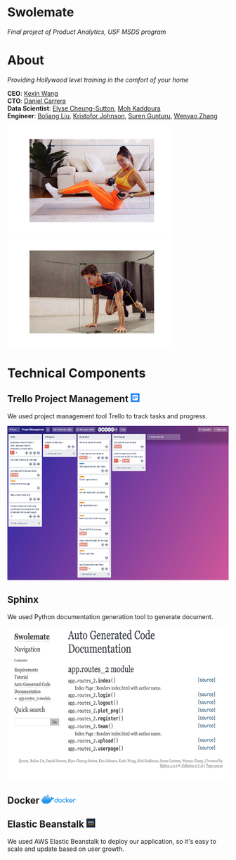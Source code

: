 # Swolemate
*Final project of Product Analytics, USF MSDS program*


# About

*Providing Hollywood level training in the comfort of your home*

**CEO**: [Kexin Wang](https://www.linkedin.com/in/sheena-kexin-wang-3a51b7170/) <br>
**CTO**: [Daniel Carrera](https://www.linkedin.com/in/daniel-carrera/) <br>
**Data Scientist**:  [Elyse Cheung-Sutton](https://www.linkedin.com/in/elysecs), [Moh Kaddoura](https://www.linkedin.com/in/moh-kaddoura/) <br>
**Engineer**: [Boliang Liu](https://www.linkedin.com/in/boliang-liu/), [Kristofor Johnson](https://www.linkedin.com/in/kr-johnson/),
              [Suren Gunturu](https://www.linkedin.com/in/suren-gunturu/), [Wenyao Zhang](https://www.linkedin.com/in/wenyao-zhang/) <br>

<img src = './readme/new_image_girl.png' height = 250>   <img src = './readme/new_image_boy.png' height = 250>


# Technical Components


## Trello Project Management <img src = './readme/trello2.jpeg' height = 20>

We used project management tool Trello to track tasks and progress.

<img src = './readme/trello.png' height = 350>

## Sphinx

We used Python documentation generation tool to generate document.

<img src = './readme/sphinx.png' height = 350>

## Docker   <img src = './readme/docker.png' height = 20>


## Elastic Beanstalk   <img src = './readme/aws.jpeg' height = 20>

We used AWS Elastic Beanstalk to deploy our application, so it's easy to scale and update based on user growth.
